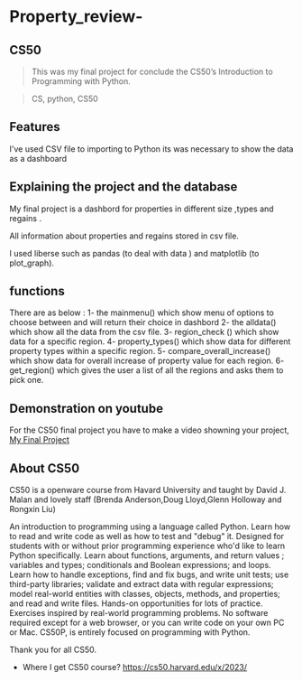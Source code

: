 # Property_review-

## CS50
>This was my final project for conclude the CS50’s Introduction to Programming with Python.

>CS, python, CS50
## Features
I've used CSV file to importing to Python
its was necessary to show the data as a dashboard 

## Explaining the project and the database
My final project is a dashbord for properties in different size ,types and regains .

All information about properties and regains stored in csv file.

I used liberse such as  pandas (to deal with data ) and matplotlib (to plot_graph).

## functions 
There are  as below :
1- the  mainmenu()  which show menu of options to choose between and will return their choice in dashbord
2- the alldata() which show all the data from the csv file.
3- region_check () which show data for a specific region.
4- property_types() which show data for different property types within a specific region.
5- compare_overall_increase() which show data for overall increase of property value for each region.
6- get_region() which gives the user a list of all the regions and asks them to pick one.



## Demonstration on youtube
For the CS50 final project you have to make a video showning your project,
[My Final Project ](https://youtu.be/BNg1J6GJ_ho)



## About CS50
CS50 is a openware course from Havard University and taught by David J. Malan and lovely staff (Brenda Anderson,Doug Lloyd,Glenn Holloway and Rongxin Liu)

An introduction to programming using a language called Python. Learn how to read and write code as well as how to test and "debug" it. Designed for students with or without prior programming experience who'd like to learn Python specifically. Learn about functions, arguments, and return values ; variables and types; conditionals and Boolean expressions; and loops. Learn how to handle exceptions, find and fix bugs, and write unit tests; use third-party libraries; validate and extract data with regular expressions; model real-world entities with classes, objects, methods, and properties; and read and write files. Hands-on opportunities for lots of practice. Exercises inspired by real-world programming problems. No software required except for a web browser, or you can write code on your own PC or Mac.
CS50P, is entirely focused on programming with Python.

Thank you for all CS50.

- Where I get CS50 course?
https://cs50.harvard.edu/x/2023/

